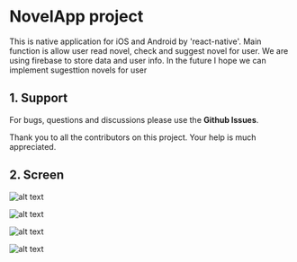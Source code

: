 # NovelApp project
This is native application for iOS and Android by 'react-native'. Main function is allow user read novel, check and suggest novel for user.
We are using firebase to store data and user info.
In the future I hope we can implement sugesttion novels for user

## 1. Support

For bugs, questions and discussions please use the **Github Issues**.

Thank you to all the contributors on this project. Your help is much appreciated.
## 2. Screen
![alt text](https://lh4.googleusercontent.com/YdlKxFg7t1YEI6tuiLf5vJ5mgOD4s2l67XxzEnYXG3F66OhyQwquMC68cBDyg4yC2Xm7GByxzIDtzNKbwhAR=w1546-h819-rw)

![alt text](https://lh3.googleusercontent.com/sEjuCj0YtkQp2pcD7mR6kuhaO2_UKVr-B-jOz-R4w0iiYCs1fr_Og0ujg4IYg99wlJDB1ujlScy9wsC3V3LD=w1546-h819-rw)

![alt text](https://lh3.googleusercontent.com/_qLE018tPwcU-eNxwTAINzE4QbinFw9VgPKrytO5HVmOq80DA8Lt6JuJSWvget-W0_JUMQAh3Br8wwVBsg2H=w1546-h819-rw)

![alt text](https://lh5.googleusercontent.com/yHRGfyMd4gaBUJlzHj_kWetJ4cAp_D9j8cWEpXJW_a0Lm-LMej3zqA_CoFLoG_j_hFYLjaBdRWV4VyUiWlxa=w1546-h819-rw)
